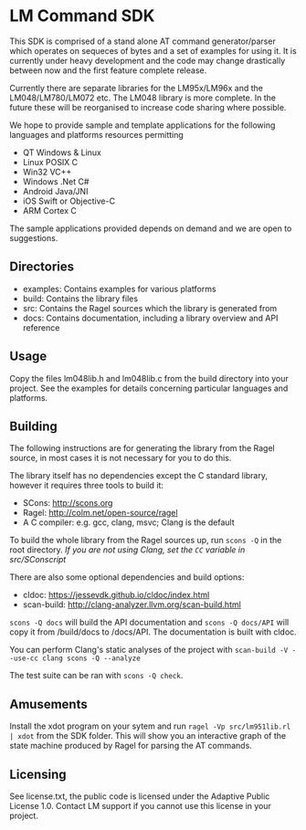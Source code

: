 LM Command SDK
==============

This SDK is comprised of a stand alone AT command generator/parser which operates on sequeces of bytes and a set of examples for using it. It is currently under heavy development and the code may change drastically between now and the first feature complete release.

Currently there are separate libraries for the LM95x/LM96x and the LM048/LM780/LM072 etc. The LM048 library is more complete. In the future these will be reorganised to increase code sharing where possible.

We hope to provide sample and template applications for the following languages and platforms resources permitting
- QT Windows & Linux
- Linux POSIX C
- Win32 VC++
- Windows .Net C#
- Android Java/JNI
- iOS Swift or Objective-C
- ARM Cortex C

The sample applications provided depends on demand and we are open to suggestions.

Directories
-----------

- examples: Contains examples for various platforms
- build: Contains the library files 
- src: Contains the Ragel sources which the library is generated from
- docs: Contains documentation, including a library overview and API reference

Usage
-----

Copy the files lm048lib.h and lm048lib.c from the build directory into your
project. See the examples for details concerning particular languages and
platforms.

Building
--------

The following instructions are for generating the library from the Ragel source, in most cases it is not necessary for you to do this. 

The library itself has no dependencies except the C standard library, however it requires three tools to build it:

- SCons: http://scons.org
- Ragel: http://colm.net/open-source/ragel
- A C compiler: e.g. gcc, clang, msvc; Clang is the default

To build the whole library from the Ragel sources up, run `scons -Q` in the root directory.
*If you are not using Clang, set the `CC` variable in src/SConscript*

There are also some optional dependencies and build options:

- cldoc: https://jessevdk.github.io/cldoc/index.html 
- scan-build: http://clang-analyzer.llvm.org/scan-build.html

`scons -Q docs` will build the API documentation and `scons -Q docs/API` will copy it from /build/docs to /docs/API. The documentation is built with cldoc.

You can perform Clang's static analyses of the project with `scan-build -V --use-cc clang scons -Q --analyze`

The test suite can be ran with `scons -Q check`.

Amusements
----------

Install the xdot program on your sytem and run `ragel -Vp src/lm951lib.rl | xdot` from the SDK folder. This will show you an interactive graph of the state machine produced by Ragel for parsing the AT commands.

Licensing
---------

See license.txt, the public code is licensed under the Adaptive Public License 1.0. Contact LM support if you cannot use this license in your project.


